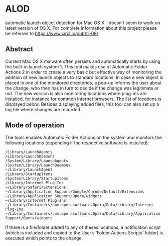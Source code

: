 # ALOD
automatic launch object detection for Mac OS X - doesn't seem to work on latest version of OS X.
For complete information about this project please be referred to https://www.circl.lu/pub/tr-08/


## Abstract

Current Mac OS X malware often persists and automatically starts by using the built-in launch system 1. This tool makes use of Automatic Folder Actions 2 in order to create a very basic but effective way of monitoring the addition of new launch objects to standard locations. In case a new object is placed in one of the monitored directories, a pop-up informs the user about the change, who then has in turn to decide if the change was legitimate or not. The new version is also monitoring locations where plug-ins are installed, for instance for common Internet browsers. The list of locations is displayed below. Besides displaying added files, this tool can also set up a log file where changes are recorded.

## Mode of operation

The tools enables Automatic Folder Actions on the system and monitors the following locations (depending if the respective software is installed):

~~~
/Library/LaunchAgents
/Library/LaunchDaemons
/System/Library/LaunchAgents
/System/Library/LaunchDaemons
~/Library/LaunchAgent
/Library/StartupItems
/System/Library/StartupItems
/Library/Internet Plug-Ins
~/Library/Safari/Extensions
~/Library/Application Support/Google/Chrome/Default/Extensions
~/Library/Application Support/Opera/widgets
~/Library/Internet Plug-Ins
~/Library/Containers/com.operasoftware.Opera/Data/Library/Internet Plug-Ins
~/Library/Containers/com.operasoftware.Opera/Data/Library/Application Support/Opera/widgets
~~~

If there is a file/folder added to any of theses locations, a notification script (which is included and copied to the User’s ‘Folder Actions Scripts’ folder) is executed which points to the change.

